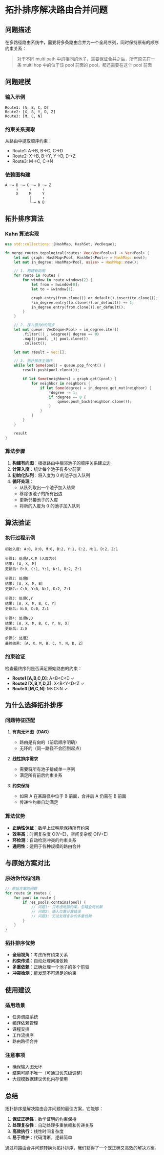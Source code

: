 # 拓扑排序解决路由合并问题

## 问题描述

在多路径路由系统中，需要将多条路由合并为一个全局序列，同时保持原有的顺序约束关系：

> 对于不同 multi path 中的相同的池子，需要保证合并之后，所有原先在一条 multi hop 中的位于该 pool 前面的 pool，都还需要在这个 pool 前面

## 问题建模

### 输入示例

```
Route1: [A, B, C, D]
Route2: [X, B, Y, D, Z]
Route3: [M, C, N]
```

### 约束关系提取

从路由中提取顺序约束：

- Route1: A→B, B→C, C→D
- Route2: X→B, B→Y, Y→D, D→Z
- Route3: M→C, C→N

### 依赖图构建

```
A ─→ B ─→ C ─→ D ─→ Z
     ↑     ↑     ↑
     X     M     Y
           │     ↑
           └─→ N B
```

## 拓扑排序算法

### Kahn 算法实现

```rust
use std::collections::{HashMap, HashSet, VecDeque};

fn merge_routes_topological(routes: Vec<Vec<Pool>>) -> Vec<Pool> {
    let mut graph: HashMap<Pool, HashSet<Pool>> = HashMap::new();
    let mut in_degree: HashMap<Pool, usize> = HashMap::new();

    // 1. 构建有向图
    for route in routes {
        for window in route.windows(2) {
            let from = &window[0];
            let to = &window[1];

            graph.entry(from.clone()).or_default().insert(to.clone());
            *in_degree.entry(to.clone()).or_default() += 1;
            in_degree.entry(from.clone()).or_default();
        }
    }

    // 2. 找入度为0的顶点
    let mut queue: VecDeque<Pool> = in_degree.iter()
        .filter(|(_, &degree)| degree == 0)
        .map(|(pool, _)| pool.clone())
        .collect();

    let mut result = vec![];

    // 3. 拓扑排序主循环
    while let Some(pool) = queue.pop_front() {
        result.push(pool.clone());

        if let Some(neighbors) = graph.get(&pool) {
            for neighbor in neighbors {
                if let Some(degree) = in_degree.get_mut(neighbor) {
                    *degree -= 1;
                    if *degree == 0 {
                        queue.push_back(neighbor.clone());
                    }
                }
            }
        }
    }

    result
}
```

### 算法步骤

1. **构建有向图**：根据路由中相邻池子的顺序关系建立边
2. **计算入度**：统计每个池子有多少前驱
3. **初始化队列**：将入度为 0 的池子加入队列
4. **循环处理**：
   - 从队列取出一个池子加入结果
   - 移除该池子的所有出边
   - 更新邻接池子的入度
   - 将新的入度为 0 的池子加入队列

## 算法验证

### 执行过程示例

```
初始入度: A:0, X:0, M:0, B:2, Y:1, C:2, N:1, D:2, Z:1

步骤1: 处理A,X,M (入度为0)
结果: [A, X, M]
更新后: B:0, C:1, Y:1, N:1, D:2, Z:1

步骤2: 处理B
结果: [A, X, M, B]
更新后: C:0, Y:0, N:1, D:2, Z:1

步骤3: 处理C,Y
结果: [A, X, M, B, C, Y]
更新后: N:0, D:0, Z:1

步骤4: 处理N,D
结果: [A, X, M, B, C, Y, N, D]
更新后: Z:0

步骤5: 处理Z
最终结果: [A, X, M, B, C, Y, N, D, Z]
```

### 约束验证

检查最终序列是否满足原始路由的约束：

- **Route1 [A,B,C,D]**: A<B<C<D ✓
- **Route2 [X,B,Y,D,Z]**: X<B<Y<D<Z ✓
- **Route3 [M,C,N]**: M<C<N ✓

## 为什么选择拓扑排序

### 问题特征匹配

1. **有向无环图（DAG）**

   - 路由是有向的（前后顺序明确）
   - 无环的（同一路径不会回到起点）

2. **线性排序需求**

   - 需要将所有池子排成单一序列
   - 满足所有前后约束关系

3. **约束保持**
   - 如果 A 在某路径中位于 B 前面，合并后 A 仍需在 B 前面
   - 传递性约束自动满足

### 算法优势

- **正确性保证**：数学上证明能保持所有约束
- **效率高**：时间复杂度 O(V+E)，空间复杂度 O(V+E)
- **环检测**：自动检测冲突的约束关系
- **通用性**：适用于各种规模的路由合并

## 与原始方案对比

### 原始伪代码问题

```rust
// 原始方案的问题
for route in routes {
    for pool in route {
        if res_pools.contains(pool) {
            // 问题1: 只考虑局部约束，忽略全局依赖
            // 问题2: 插入位置计算错误
            // 问题3: 无法处理复杂的多重依赖
        }
    }
}
```

### 拓扑排序优势

- **全局视角**：考虑所有约束关系
- **约束传递**：自动处理间接依赖
- **多重依赖**：正确处理一个池子的多个前驱
- **冲突检测**：能发现不可满足的约束

## 使用建议

### 适用场景

- 任务调度系统
- 编译依赖管理
- 课程安排
- 工作流排序
- 路由路径合并

### 注意事项

- 确保输入图无环
- 结果可能不唯一（可通过优先级调整）
- 大规模数据建议优化内存使用

## 总结

拓扑排序是解决路由合并问题的最佳方案，它能够：

1. **保证正确性**：数学证明的约束保持
2. **处理复杂性**：自动处理多重依赖和传递关系
3. **高效执行**：线性时间复杂度
4. **易于维护**：代码清晰，逻辑简单

通过将路由合并问题转换为拓扑排序，我们获得了一个既正确又高效的解决方案。
